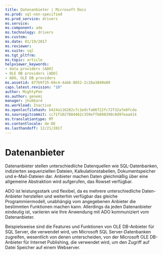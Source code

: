 ```yaml
---
title: Datenanbieter | Microsoft Docs
ms.prod: sql-non-specified
ms.prod_service: drivers
ms.service: 
ms.component: ado
ms.technology: drivers
ms.custom: 
ms.date: 01/19/2017
ms.reviewer: 
ms.suite: sql
ms.tgt_pltfrm: 
ms.topic: article
helpviewer_keywords:
- data providers [ADO]
- OLE DB providers [ADO]
- ADO, OLE DB providers
ms.assetid: 877b9f25-60c4-4ab6-8052-2c28a3849e89
caps.latest.revision: "10"
author: MightyPen
ms.author: genemi
manager: jhubbard
ms.workload: Inactive
ms.openlocfilehash: b424a116282c7c1edcfa06f22fc72f32a7e0fcda
ms.sourcegitcommit: cc71f1027884462c359effb898390c8d97eaa414
ms.translationtype: MT
ms.contentlocale: de-DE
ms.lasthandoff: 12/21/2017
---
```

# <a name="data-providers"></a>Datenanbieter
Datenanbieter stellen unterschiedliche Datenquellen wie SQL-Datenbanken, indizierten sequenziellen Dateien, Kalkulationstabellen, Dokumentspeicher und e-Mail-Dateien dar. Anbieter machen Daten gleichmäßig über eine allgemeine Abstraktion wird aufgerufen, das Rowset verfügbar.  
  
 ADO ist leistungsstark und flexibel, da es mehrere unterschiedliche Daten-Anbieter herstellen und weiterhin verfügbar das gleiche Programmiermodell, unabhängig vom angegebenen Anbieter die bestimmten Funktionen machen kann. Allerdings da jeden Datenanbieter eindeutig ist, variieren wie Ihre Anwendung mit ADO kommuniziert vom Datenanbieter.  
  
 Beispielsweise sind die Features und Funktionen von OLE DB-Anbieter für SQL Server, die verwendet wird, um Microsoft SQL Server-Datenbanken zugreifen, wesentlich von denen unterscheiden, von der Microsoft OLE DB-Anbieter für Internet Publishing, die verwendet wird, um den Zugriff auf Datei Speicher auf einem Webserver.
